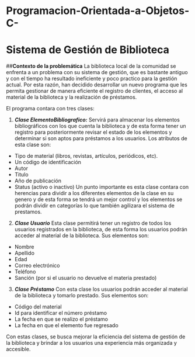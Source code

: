 # Programacion-Orientada-a-Objetos-C-
# Sistema de Gestión de Biblioteca

##**Contexto de la problemática**
La biblioteca local de la comunidad se enfrenta a un problema con su sistema de gestión, que es bastante antiguo y con el tiempo ha resultado ineficiente y poco practico para la gestión actual. Por esta razón, han decidido desarrollar un nuevo programa que les permita gestionar de manera eficiente el registro de clientes, el acceso al material de la biblioteca y la realización de préstamos.

El programa contara con tres clases:
1) ***Clase ElementoBibliografico:***
Servirá para almacenar los elementos bibliográficos con los que cuenta la biblioteca y de esta forma tener un registro para posteriormente revisar el estado de los elementos y determinar si son aptos para préstamos a los usuarios. Los atributos de esta clase son:
 - Tipo  de material (libros, revistas, artículos, periódicos, etc).    
 - Un código de identificación
 - Autor
 - Titulo
 - Año de publicación
 - Status (activo o inactivo)
 Un punto importante es esta clase contara con herencias para dividir a los diferentes elementos de la clase en su genero y de esta forma se tendrá un mejor control y los elementos se podrán dividir en categorías lo que también agilizara el sistema de prestamos.
 2) ***Clase Usuario***
Esta clase permitirá tener un registro de todos los usuarios registrados en la biblioteca, de esta forma los usuarios podrán acceder al material de la biblioteca. Sus elementos son:
 - Nombre
 - Apellido
 - Edad
 - Correo electrónico
 - Teléfono
 - Sanción (por si el usuario no devuelve el materia prestado)
 3) ***Clase Préstamo***
 Con esta clase los usuarios podrán acceder al material de la biblioteca y tomarlo prestado. Sus elementos son:
 - Código del material
 - Id para identificar el número préstamo
 - La fecha en que se realizo el préstamo
 - La fecha en que el elemento fue regresado
 
Con estas clases, se busca mejorar la eficiencia del sistema de gestión de la biblioteca y brindar a los usuarios una experiencia más organizada y accesible.
